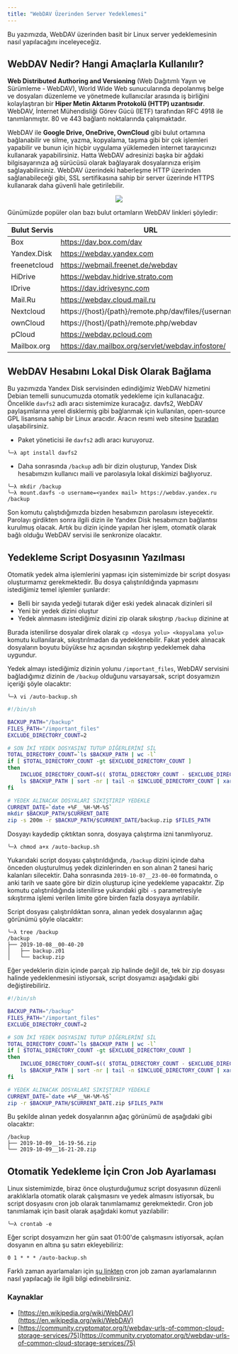 ```yaml
---
title: "WebDAV Üzerinden Server Yedeklemesi"
---
```


Bu yazımızda, WebDAV üzerinden basit bir Linux server yedeklemesinin nasıl yapılacağını inceleyeceğiz.  

## WebDAV Nedir? Hangi Amaçlarla Kullanılır?

**Web Distributed Authoring and Versioning** (Web Dağıtımlı Yayın ve Sürümleme - WebDAV), World Wide Web sunucularında depolanmış belge ve dosyaları düzenleme ve yönetmede kullanıcılar arasında iş birliğini kolaylaştıran bir **Hiper Metin Aktarım Protokolü (HTTP) uzantısıdır**. WebDAV, İnternet Mühendisliği Görev Gücü (IETF) tarafından RFC 4918 ile tanımlanmıştır. 80 ve 443 bağlantı noktalarında çalışmaktadır. 

WebDAV ile **Google Drive, OneDrive, OwnCloud** gibi bulut ortamına bağlanabilir ve silme, yazma, kopyalama, taşıma gibi bir çok işlemleri yapabilir ve bunun için hiçbir uygulama yüklemeden internet tarayıcınızı kullanarak yapabilirsiniz. Hatta WebDAV adresinizi başka bir ağdaki bilgisayarınıza ağ sürücüsü olarak bağlayarak dosyalarınıza erişim sağlayabilirsiniz. WebDAV üzerindeki haberleşme HTTP üzerinden sağlanabileceği gibi, SSL sertifikasına sahip bir server üzerinde HTTPS kullanarak daha güvenli hale getirilebilir.  

<center>
    <img src="{{ site.picture_path }}/webdav.png" />
</center>

Günümüzde popüler olan bazı bulut ortamların WebDAV linkleri şöyledir:  

| Bulut Servis  | URL                                                       |
| ------------- | --------------------------------------------------------- |
| Box	        | https://dav.box.com/dav                                   |
| Yandex.Disk	| https://webdav.yandex.com                                 |
| freenetcloud	| https://webmail.freenet.de/webdav                         |
| HiDrive	    | https://webdav.hidrive.strato.com                         |
| IDrive	    | https://dav.idrivesync.com                                |
| Mail.Ru	    | https://webdav.cloud.mail.ru                              |
| Nextcloud	    | https://{host}/{path}/remote.php/dav/files/{username}     |
| ownCloud	    | https://{host}/{path}/remote.php/webdav                   |
| pCloud	    | https://webdav.pcloud.com                                 |
| Mailbox.org	| https://dav.mailbox.org/servlet/webdav.infostore/         |

## WebDAV Hesabını Lokal Disk Olarak Bağlama 

Bu yazımızda Yandex Disk servisinden edindiğimiz WebDAV hizmetini Debian temelli sunucumuzda otomatik yedekleme için kullanacağız. Öncelikle `davfs2` adlı aracı sistemimize kuracağız. davfs2, WebDAV paylaşımlarına yerel disklermiş gibi bağlanmak için kullanılan, open-source GPL lisansına sahip bir Linux aracıdır. Aracın resmi web sitesine [buradan](http://savannah.nongnu.org/projects/davfs2) ulaşabilirsiniz.  

- Paket yöneticisi ile `davfs2` adlı aracı kuruyoruz.

```
╰─λ apt install davfs2
```

- Daha sonrasında `/backup` adlı bir dizin oluşturup, Yandex Disk hesabımızın kullanıcı maili ve parolasıyla lokal diskimizi bağlıyoruz.

```
╰─λ mkdir /backup
╰─λ mount.davfs -o username=<yandex mail> https://webdav.yandex.ru /backup
```

Son komutu çalıştıdığımızda bizden hesabımızın parolasını isteyecektir. Parolayı girdikten sonra ilgili dizin ile Yandex Disk hesabımızın bağlantısı kurulmuş olacak. Artık bu dizin içinde yapılan her işlem, otomatik olarak bağlı olduğu WebDAV servisi ile senkronize olacaktır. 

## Yedekleme Script Dosyasının Yazılması

Otomatik yedek alma işlemlerini yapması için sistemimizde bir script dosyası oluşturmamız gerekmektedir. Bu dosya çalıştırıldığında yapmasını istediğimiz temel işlemler şunlardır:  

- Belli bir sayıda yedeği tutarak diğer eski yedek alınacak dizinleri sil
- Yeni bir yedek dizini oluştur
- Yedek alınmasını istediğimiz dizini zip olarak sıkıştırıp `/backup` dizinine at

Burada istenilirse dosyalar direk olarak `cp <dosya yolu> <kopyalama yolu>` komutu kullanılarak, sıkıştırılmadan da yedeklenebilir. Fakat yedek alınacak dosyaların boyutu büyükse hız açısından sıkıştırıp yedeklemek daha uygundur.  

Yedek almayı istediğimiz dizinin yolunu `/important_files`, WebDAV servisini bağladığımız dizinin de `/backup` olduğunu varsayarsak, script dosyamızın içeriği şöyle olacaktır:

```
╰─λ vi /auto-backup.sh
```

```sh
#!/bin/sh

BACKUP_PATH="/backup"
FILES_PATH="/important_files"
EXCLUDE_DIRECTORY_COUNT=2

# SON İKİ YEDEK DOSYASINI TUTUP DİĞERLERİNİ SİL
TOTAL_DIRECTORY_COUNT=`ls $BACKUP_PATH | wc -l`
if [ $TOTAL_DIRECTORY_COUNT -gt $EXCLUDE_DIRECTORY_COUNT ]
then
    INCLUDE_DIRECTORY_COUNT=$(( $TOTAL_DIRECTORY_COUNT - $EXCLUDE_DIRECTORY_COUNT ))
    ls $BACKUP_PATH | sort -nr | tail -n $INCLUDE_DIRECTORY_COUNT | xargs -i rm -rf $BACKUP_PATH/{}
fi

# YEDEK ALINACAK DOSYALARI SIKIŞTIRIP YEDEKLE
CURRENT_DATE=`date +%F__%H-%M-%S`
mkdir $BACKUP_PATH/$CURRENT_DATE
zip -s 200m -r $BACKUP_PATH/$CURRENT_DATE/backup.zip $FILES_PATH
```

Dosyayı kaydedip çıktıktan sonra, dosyaya çalıştırma izni tanımlıyoruz.

```
╰─λ chmod a+x /auto-backup.sh
```

Yukarıdaki script dosyası çalıştırıldığında, `/backup` dizini içinde daha önceden oluşturulmuş yedek dizinlerinden en son alınan 2 tanesi hariç kalanları silecektir. Daha sonrasında `2019-10-07__23-00-00` formatında, o anki tarih ve saate göre bir dizin oluşturup içine yedekleme yapacaktır. Zip komutu çalıştırıldığında istenilirse yukarıdaki gibi `-s` parametresiyle sıkıştırma işlemi verilen limite göre birden fazla dosyaya ayrılabilir.  

Script dosyası çalıştırıldıktan sonra, alınan yedek dosyalarının ağaç görünümü şöyle olacaktır:

```
╰─λ tree /backup
/backup
├── 2019-10-08__00-40-20
│   ├── backup.z01
│   └── backup.zip
```

Eğer yedeklerin dizin içinde parçalı zip halinde değil de, tek bir zip dosyası halinde yedeklenmesini istiyorsak, script dosyamızı aşağıdaki gibi değiştirebiliriz.

```sh
#!/bin/sh

BACKUP_PATH="/backup"
FILES_PATH="/important_files"
EXCLUDE_DIRECTORY_COUNT=2

# SON İKİ YEDEK DOSYASINI TUTUP DİĞERLERİNİ SİL
TOTAL_DIRECTORY_COUNT=`ls $BACKUP_PATH | wc -l`
if [ $TOTAL_DIRECTORY_COUNT -gt $EXCLUDE_DIRECTORY_COUNT ]
then
    INCLUDE_DIRECTORY_COUNT=$(( $TOTAL_DIRECTORY_COUNT - $EXCLUDE_DIRECTORY_COUNT ))
    ls $BACKUP_PATH | sort -nr | tail -n $INCLUDE_DIRECTORY_COUNT | xargs -i rm -rf $BACKUP_PATH/{}
fi

# YEDEK ALINACAK DOSYALARI SIKIŞTIRIP YEDEKLE
CURRENT_DATE=`date +%F__%H-%M-%S`
zip -r $BACKUP_PATH/$CURRENT_DATE.zip $FILES_PATH
```

Bu şekilde alınan yedek dosyalarının ağaç görünümü de aşağıdaki gibi olacaktır:

```
/backup
├── 2019-10-09__16-19-56.zip
└── 2019-10-09__16-21-20.zip
```

## Otomatik Yedekleme İçin Cron Job Ayarlaması

Linux sistemimizde, biraz önce oluşturduğumuz script dosyasının düzenli araklıklarla otomatik olarak çalışmasını ve yedek almasını istiyorsak, bu script dosyasını cron job olarak tanımlamamız gerekmektedir. Cron job tanımlamak için basit olarak aşağıdaki komut yazılabilir:

```
╰─λ crontab -e
```

Eğer script dosyamızın her gün saat 01:00'de çalışmasını istiyorsak, açılan dosyanın en altına şu satırı ekleyebiliriz:

```
0 1 * * * /auto-backup.sh
```

Farklı zaman ayarlamaları için [şu linkten](https://crontab.guru/) cron job zaman ayarlamalarının nasıl yapılacağı ile ilgili bilgi edinebilirsiniz.

### Kaynaklar

- [https://en.wikipedia.org/wiki/WebDAV](https://en.wikipedia.org/wiki/WebDAV)
- [https://community.cryptomator.org/t/webdav-urls-of-common-cloud-storage-services/75](https://community.cryptomator.org/t/webdav-urls-of-common-cloud-storage-services/75)